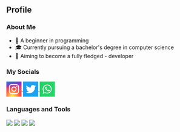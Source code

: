 ## Profile

### About Me
- 🐤 A beginner in programming
- 🎓 Currently pursuing a bachelor's degree in computer science
- 🚀 Aiming to become a fully fledged - developer

### My Socials
<a href="https://www.instagram.com/akun_si_albert/" target="_blank" rel="noopener noreferrer">
   <img src="https://github.com/edent/SuperTinyIcons/blob/master/images/svg/instagram.svg" width="40px" align="center" alt="instagram"/>
</a>

<a href="https://twitter.com/Alberthcheong" target="_blank" rel="noopener noreferrer">
   <img src="https://github.com/edent/SuperTinyIcons/blob/master/images/svg/twitter.svg" width="40px" align="center" alt="Twitter"/>
</a>

<a href="https://wa.me/085156462870" target="_blank" rel = "noopener noreferrer">
   <img src="https://github.com/edent/SuperTinyIcons/blob/master/images/svg/whatsapp.svg" width="40px" align="center" alt="Whatsapp"/>
</a>

### Languages and Tools 

<img src="https://cdn.worldvectorlogo.com/logos/c.svg" width="40px" align="center"/> <img src="https://cdn.worldvectorlogo.com/logos/python-5.svg" width="40px" align="center"/> <img src="https://cdn.worldvectorlogo.com/logos/visual-studio-code-1.svg" width="40px" align="center"/> <img src="https://upload.wikimedia.org/wikipedia/commons/2/2c/Visual_Studio_Icon_2022.svg" width="40px" align="center" />
